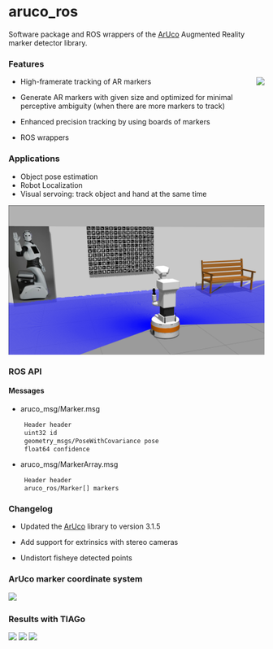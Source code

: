 aruco_ros
=========

Software package and ROS wrappers of the [ArUco][1] Augmented Reality marker detector library.


### Features
<img align="right" src="https://raw.github.com/pal-robotics/aruco_ros/master/aruco_ros/etc/marker_in_hand.jpg" />

 * High-framerate tracking of AR markers
 
 * Generate AR markers with given size and optimized for minimal perceptive ambiguity (when there are more markers to track)
 
 * Enhanced precision tracking by using boards of markers
 
 * ROS wrappers


### Applications

 * Object pose estimation
 * Robot Localization
 * Visual servoing: track object and hand at the same time

<img align="center" src="/aruco_ros/etc/tiago_aruco.png"/>


### ROS API

#### Messages

 * aruco_msg/Marker.msg

        Header header
        uint32 id
        geometry_msgs/PoseWithCovariance pose
        float64 confidence

 * aruco_msg/MarkerArray.msg

        Header header
        aruco_ros/Marker[] markers

### Changelog

* Updated the [ArUco][1] library to version 3.1.5

* Add support for extrinsics with stereo cameras 

* Undistort fisheye detected points

### ArUco marker coordinate system

<img align="bottom" src="/aruco_ros/etc/new_coordinates.png"/>

### Results with TIAGo

<img src="https://media3.giphy.com/media/gRg0FfVUK9viRXp43H/giphy.gif"/>

<img src="https://media2.giphy.com/media/K2ZQXoG8Q5RRgd616h/giphy.gif"/>

<img src="https://media0.giphy.com/media/5hM9fugNr2aFOHHxsI/giphy.gif"/>


[1]: http://www.sciencedirect.com/science/article/pii/S0031320314000235 "Automatic generation and detection of highly reliable fiducial markers under occlusion by S. Garrido-Jurado and R. Muñoz-Salinas and F.J. Madrid-Cuevas and M.J. Marín-Jiménez 2014"
